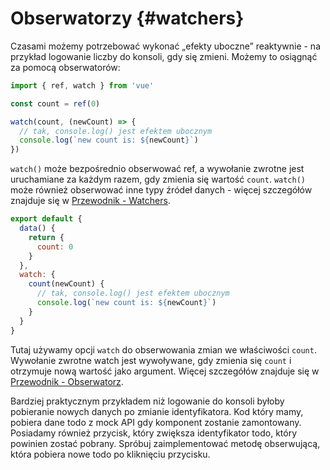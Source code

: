 # Obserwatorzy {#watchers}

Czasami możemy potrzebować wykonać „efekty uboczne” reaktywnie - na przykład logowanie liczby do konsoli, gdy się zmieni. Możemy to osiągnąć za pomocą obserwatorów:

<div class="composition-api">

```js
import { ref, watch } from 'vue'

const count = ref(0)

watch(count, (newCount) => {
  // tak, console.log() jest efektem ubocznym
  console.log(`new count is: ${newCount}`)
})
```

`watch()` może bezpośrednio obserwować ref, a wywołanie zwrotne jest uruchamiane za każdym razem, gdy zmienia się wartość `count`. `watch()` może również obserwować inne typy źródeł danych - więcej szczegółów znajduje się w  <a target="_blank" href="/guide/essentials/watchers.html">Przewodnik - Watchers</a>.

</div>
<div class="options-api">

```js
export default {
  data() {
    return {
      count: 0
    }
  },
  watch: {
    count(newCount) {
      // tak, console.log() jest efektem ubocznym
      console.log(`new count is: ${newCount}`)
    }
  }
}
```

Tutaj używamy opcji `watch` do obserwowania zmian we właściwości `count`. Wywołanie zwrotne watch jest wywoływane, gdy zmienia się `count` i otrzymuje nową wartość jako argument. Więcej szczegółów znajduje się w <a target="_blank" href="/guide/essentials/watchers.html">Przewodnik - Obserwatorz</a>.

</div>

Bardziej praktycznym przykładem niż logowanie do konsoli byłoby pobieranie nowych danych po zmianie identyfikatora. Kod który mamy, pobiera dane todo z mock API gdy komponent zostanie zamontowany. Posiadamy również przycisk, który zwiększa identyfikator todo, który powinien zostać pobrany. Spróbuj zaimplementować metodę obserwującą, która pobiera nowe todo po kliknięciu przycisku.